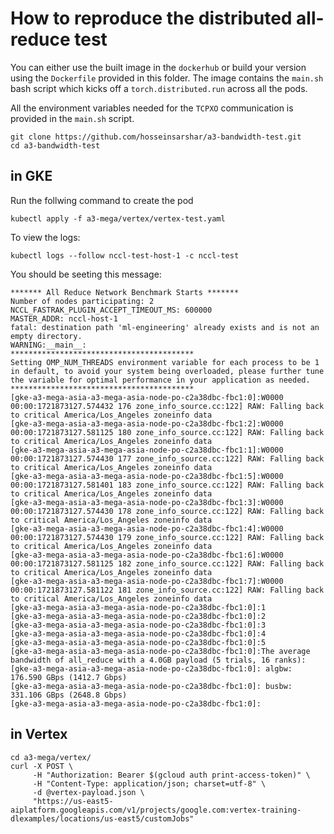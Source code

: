 # How to reproduce the distributed all-reduce test 

You can either use the built image in the `dockerhub` or build your version using the `Dockerfile` provided in this folder. The image contains the `main.sh` bash script which kicks off a `torch.distributed.run` across all the pods.

All the environment variables needed for the `TCPXO` communication is provided in the `main.sh` script.

```
git clone https://github.com/hosseinsarshar/a3-bandwidth-test.git
cd a3-bandwidth-test
```

## in GKE

Run the follwing command to create the pod

```
kubectl apply -f a3-mega/vertex/vertex-test.yaml
```

To view the logs:

```
kubectl logs --follow nccl-test-host-1 -c nccl-test
```

You should be seeting this message:

```
******* All Reduce Network Benchmark Starts *******
Number of nodes participating: 2
NCCL_FASTRAK_PLUGIN_ACCEPT_TIMEOUT_MS: 600000
MASTER_ADDR: nccl-host-1
fatal: destination path 'ml-engineering' already exists and is not an empty directory.
WARNING:__main__:
*****************************************
Setting OMP_NUM_THREADS environment variable for each process to be 1 in default, to avoid your system being overloaded, please further tune the variable for optimal performance in your application as needed. 
*****************************************
[gke-a3-mega-asia-a3-mega-asia-node-po-c2a38dbc-fbc1:0]:W0000 00:00:1721873127.574432 176 zone_info_source.cc:122] RAW: Falling back to critical America/Los_Angeles zoneinfo data
[gke-a3-mega-asia-a3-mega-asia-node-po-c2a38dbc-fbc1:2]:W0000 00:00:1721873127.581125 180 zone_info_source.cc:122] RAW: Falling back to critical America/Los_Angeles zoneinfo data
[gke-a3-mega-asia-a3-mega-asia-node-po-c2a38dbc-fbc1:1]:W0000 00:00:1721873127.574430 177 zone_info_source.cc:122] RAW: Falling back to critical America/Los_Angeles zoneinfo data
[gke-a3-mega-asia-a3-mega-asia-node-po-c2a38dbc-fbc1:5]:W0000 00:00:1721873127.581401 183 zone_info_source.cc:122] RAW: Falling back to critical America/Los_Angeles zoneinfo data
[gke-a3-mega-asia-a3-mega-asia-node-po-c2a38dbc-fbc1:3]:W0000 00:00:1721873127.574430 178 zone_info_source.cc:122] RAW: Falling back to critical America/Los_Angeles zoneinfo data
[gke-a3-mega-asia-a3-mega-asia-node-po-c2a38dbc-fbc1:4]:W0000 00:00:1721873127.574430 179 zone_info_source.cc:122] RAW: Falling back to critical America/Los_Angeles zoneinfo data
[gke-a3-mega-asia-a3-mega-asia-node-po-c2a38dbc-fbc1:6]:W0000 00:00:1721873127.581125 182 zone_info_source.cc:122] RAW: Falling back to critical America/Los_Angeles zoneinfo data
[gke-a3-mega-asia-a3-mega-asia-node-po-c2a38dbc-fbc1:7]:W0000 00:00:1721873127.581122 181 zone_info_source.cc:122] RAW: Falling back to critical America/Los_Angeles zoneinfo data
[gke-a3-mega-asia-a3-mega-asia-node-po-c2a38dbc-fbc1:0]:1
[gke-a3-mega-asia-a3-mega-asia-node-po-c2a38dbc-fbc1:0]:2
[gke-a3-mega-asia-a3-mega-asia-node-po-c2a38dbc-fbc1:0]:3
[gke-a3-mega-asia-a3-mega-asia-node-po-c2a38dbc-fbc1:0]:4
[gke-a3-mega-asia-a3-mega-asia-node-po-c2a38dbc-fbc1:0]:5
[gke-a3-mega-asia-a3-mega-asia-node-po-c2a38dbc-fbc1:0]:The average bandwidth of all_reduce with a 4.0GB payload (5 trials, 16 ranks):
[gke-a3-mega-asia-a3-mega-asia-node-po-c2a38dbc-fbc1:0]: algbw: 176.590 GBps (1412.7 Gbps)
[gke-a3-mega-asia-a3-mega-asia-node-po-c2a38dbc-fbc1:0]: busbw: 331.106 GBps (2648.8 Gbps)
[gke-a3-mega-asia-a3-mega-asia-node-po-c2a38dbc-fbc1:0]:
```

## in Vertex

```
cd a3-mega/vertex/
curl -X POST \
     -H "Authorization: Bearer $(gcloud auth print-access-token)" \
     -H "Content-Type: application/json; charset=utf-8" \
     -d @vertex-payload.json \
     "https://us-east5-aiplatform.googleapis.com/v1/projects/google.com:vertex-training-dlexamples/locations/us-east5/customJobs"
```
